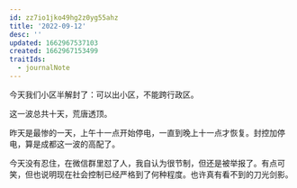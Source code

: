 ```yaml
---
id: zz7io1jko49hg2z0yg55ahz
title: '2022-09-12'
desc: ''
updated: 1662967537103
created: 1662967153499
traitIds:
  - journalNote
---
```

今天我们小区半解封了：可以出小区，不能跨行政区。

这一波总共十天，荒唐透顶。

昨天是最惨的一天，上午十一点开始停电，一直到晚上十一点才恢复。封控加停电，算是成都这一波的高配了。

今天没有忍住，在微信群里怼了人，我自认为很节制，但还是被举报了。有点可笑，但也说明现在社会控制已经严格到了何种程度。也许真有看不到的刀光剑影。

